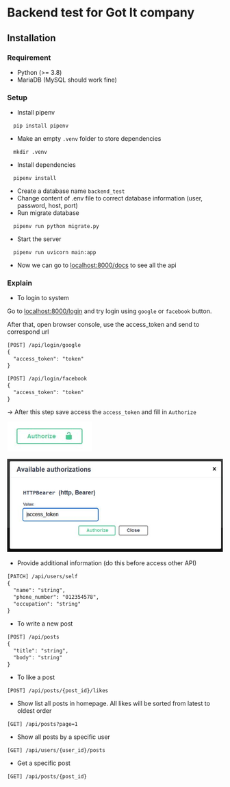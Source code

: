 # Backend test for Got It company

## **Installation**
### **Requirement**
* Python (>= 3.8)
* MariaDB (MySQL should work fine)
### **Setup**
* Install pipenv
```console
  pip install pipenv
```
* Make an empty `.venv` folder to store dependencies
```console
  mkdir .venv
```
* Install dependencies
```console
  pipenv install
```
* Create a database name `backend_test`
* Change content of .env file to correct database information (user, password, host, port)
* Run migrate database
```console
  pipenv run python migrate.py
```
* Start the server
```console
  pipenv run uvicorn main:app
```
* Now we can go to <a href="http://localhost:8000/docs" target="_blank">localhost:8000/docs</a> to see all the api
### **Explain**
* To login to system

Go to <a href="http://localhost:8000/login" target="_blank">localhost:8000/login</a> and try login using `google` or `facebook` button.

After that, open browser console, use the access_token and send to correspond url
```
[POST] /api/login/google
{
  "access_token": "token"
}
```
```
[POST] /api/login/facebook
{
  "access_token": "token"
}
```
-> After this step save access the `access_token` and fill in `Authorize`

![authorize](./docs/authorize.JPG)

![token](./docs/token.JPG)
* Provide additional information (do this before access other API)
```
[PATCH] /api/users/self
{
  "name": "string",
  "phone_number": "012354578",
  "occupation": "string"
}
```
* To write a new post
```
[POST] /api/posts
{
  "title": "string",
  "body": "string"
}
```
* To like a post
```
[POST] /api/posts/{post_id}/likes
```
* Show list all posts in homepage. All likes will be sorted from latest to oldest order
```
[GET] /api/posts?page=1
```
* Show all posts by a specific user
```
[GET] /api/users/{user_id}/posts
```
* Get a specific post
```
[GET] /api/posts/{post_id}
```
